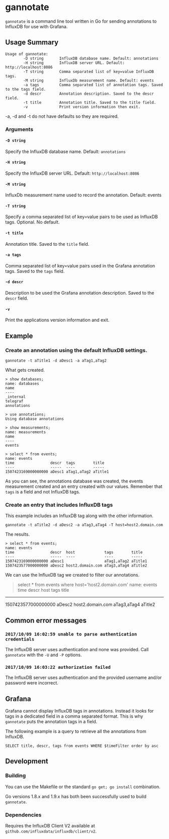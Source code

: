 # gannotate

`gannotate` is a command line tool written in Go for sending annotations
to InfluxDB for use with Grafana.

## Usage Summary

```
Usage of gannotate:
        -D string       InfluxDB database name. Default: annotations
        -H string       InfluxDB server URL. Default: http://localhost:8086
        -T string       Comma separated list of key=value InfluxDB tags.
        -M string       InfluxDb measurement name. Default: events
        -a tags         Comma separated list of annotation tags. Saved to the tags field.
        -d descr        Annotation description. Saved to the descr field.
        -t title        Annotation title. Saved to the title field.
        -v              Print version information then exit.
```

-a, -d and -t do not have defaults so they are required.

### Arguments

#### `-D string`
Specify the InfluxDB database name.
Default: `annotations`

#### `-H string`
Specify the InfluxDB server URL.
Default: `http://localhost:8086`

#### `-M string`
InfluxDb measurement name used to record the annotation.
Default: events

#### `-T string`
Specify a comma separated list of key=value pairs to be used as InfluxDB tags.
Optional. No default.

#### `-t title`
Annotation title. Saved to the `title` field.

#### `-a tags`
Comma separated list of key=value pairs used in the Grafana annotation tags.
Saved to the `tags` field.

#### `-d descr`
Description to be used the Grafana annotation description.
Saved to the `descr` field.

#### `-v`
Print the applications version information and exit.


## Example

### Create an annotation using the default InfluxDB settings.
```
gannotate -t aTitle1 -d aDesc1 -a aTag1,aTag2
```

What gets created.
```
> show databases;
name: databases
name
----
_internal
telegraf
annotations

> use annotations;
Using database annotations

> show measurements;
name: measurements
name
----
events

> select * from events;
name: events
time                descr  tags        title
----                -----  ----        -----
1507423169000000000 aDesc1 aTag1,aTag2 aTitle1

```

As you can see, the annotations database was created, the events measurement
created and an entry created with our values.  Remember that `tags` is a field
and not InfluxDB tags.


### Create an entry that includes InfluxDB tags

This example includes an InfluxDB tag along with the other information.

```
gannotate -t aTitle2 -d aDesc2 -a aTag3,aTag4 -T host=host2.domain.com
```

The results.
```
> select * from events;
name: events
time                descr  host             tags        title
----                -----  ----             ----        -----
1507423169000000000 aDesc1                  aTag1,aTag2 aTitle1
1507423577000000000 aDesc2 host2.domain.com aTag3,aTag4 aTitle2
```

We can use the InfluxDB tag we created to filter our annotations.

> select * from events where host='host2.domain.com'
name: events
time                descr  host             tags        title
----                -----  ----             ----        -----
1507423577000000000 aDesc2 host2.domain.com aTag3,aTag4 aTitle2


## Common error messages

### `2017/10/09 16:02:59 unable to parse authentication credentials`

The InfluxDB server uses authentication and none was provided.
Call `gannotate` with the `-U` and `-P` options.

### `2017/10/09 16:03:22 authorization failed`

The InfluxDB server uses authentication and the provided username
and/or password were incorrect.  

## Grafana

Grafana cannot display InfluxDB tags in annotations.  Instead it looks for
tags in a dedicated field in a comma separated format.  This is why
`gannotate` puts the annotation tags in a field.

The following example is a query to retrieve all the annotations from InfluxDB.

```
SELECT title, descr, tags from events WHERE $timeFilter order by asc
```


## Development

### Building

You can use the Makefile or the standard `go get; go install` combination.

Go versions 1.8.x and 1.9.x has both been successfully used to build `gannotate`.

### Dependencies

Requires the InfluxDB Client V2 available at `github.com/influxdata/influxdb/client/v2`.

